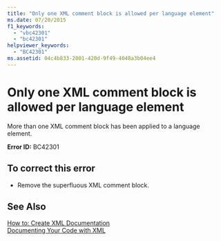```yaml
---
title: "Only one XML comment block is allowed per language element"
ms.date: 07/20/2015
f1_keywords: 
  - "vbc42301"
  - "bc42301"
helpviewer_keywords: 
  - "BC42301"
ms.assetid: 04c4b833-2001-420d-9f49-4048a3b04ee4
---
```

# Only one XML comment block is allowed per language element
More than one XML comment block has been applied to a language element.  
  
 **Error ID:** BC42301  
  
## To correct this error  
  
-   Remove the superfluous XML comment block.  
  
## See Also  
 [How to: Create XML Documentation](../../visual-basic/programming-guide/program-structure/how-to-create-xml-documentation.md)  
 [Documenting Your Code with XML](../../visual-basic/programming-guide/program-structure/documenting-your-code-with-xml.md)
